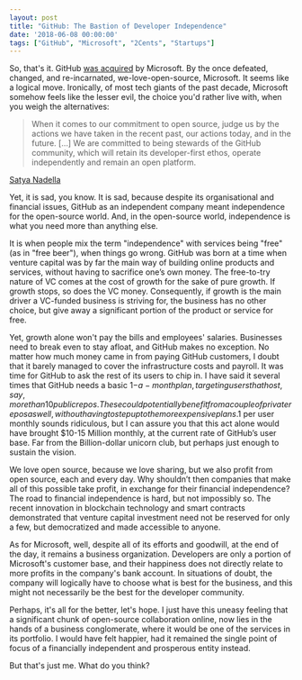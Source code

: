 ```yaml
---
layout: post
title: "GitHub: The Bastion of Developer Independence"
date: '2018-06-08 00:00:00'
tags: ["GitHub", "Microsoft", "2Cents", "Startups"]
---
```


So, that's it. GitHub [was acquired](https://blogs.microsoft.com/blog/2018/06/04/microsoft-github-empowering-developers/) by Microsoft. By the once defeated, changed, and re-incarnated, we-love-open-source, Microsoft. It seems like a logical move. Ironically, of most tech giants of the past decade, Microsoft somehow feels like the lesser evil, the choice you'd rather live with, when you weigh the alternatives:

> When it comes to our commitment to open source, judge us by the actions we have taken in the recent past, our actions today, and in the future. [...] We are committed to being stewards of the GitHub community, which will retain its developer-first ethos, operate independently and remain an open platform.

[Satya Nadella](https://blogs.microsoft.com/blog/2018/06/04/microsoft-github-empowering-developers/)

Yet, it is sad, you know. It is sad, because despite its organisational and financial issues, GitHub as an independent company meant independence for the open-source world. And, in the open-source world, independence is what you need more than anything else. 

It is when people mix the term "independence" with services being "free" (as in "free beer"), when things go wrong. GitHub was born at a time when venture capital was by far the main way of building online products and services, without having to sacrifice one’s own money. The free-to-try nature of VC comes at the cost of growth for the sake of pure growth. If growth stops, so does the VC money. Consequently, if growth is the main driver a VC-funded business is striving for, the business has no other choice, but give away a significant portion of the product or service for free.

Yet, growth alone won't pay the bills and employees' salaries. Businesses need to break even to stay afloat, and GitHub makes no exception. No matter how much money came in from paying GitHub customers, I doubt that it barely managed to cover the infrastructure costs and payroll. It was time for GitHub to ask the rest of its users to chip in. I have said it several times that GitHub needs a basic 1$-a-month plan, targeting users that host, say, more than 10 public repos. These could potentially benefit from a couple of private repos as well, without having to step up to the more expensive plans. 1$ per user monthly sounds ridiculous, but I can assure you that this act alone would have brought $10-15 Million monthly, at the current rate of GitHub’s user base. Far from the Billion-dollar unicorn club, but perhaps just enough to sustain the vision.

We love open source, because we love sharing, but we also profit from open source, each and every day. Why shouldn’t then companies that make all of this possible take profit, in exchange for their financial independence? The road to financial independence is hard, but not impossibly so. The recent innovation in blockchain technology and smart contracts demonstrated that venture capital investment need not be reserved for only a few, but democratized and made accessible to anyone.

As for Microsoft, well, despite all of its efforts and goodwill, at the end of the day, it remains a business organization. Developers are only a portion of Microsoft's customer base, and their happiness does not directly relate to more profits in the company's bank account. In situations of doubt, the company will logically have to choose what is best for the business, and this might not necessarily be the best for the developer community.

Perhaps, it's all for the better, let's hope. I just have this uneasy feeling that a significant chunk of open-source collaboration online, now lies in the hands of a business conglomerate, where it would be one of the services in its portfolio. I would have felt happier, had it remained the single point of focus of a financially independent and prosperous entity instead.

But that's just me. What do you think?
